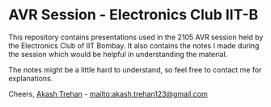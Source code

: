 # AVR Session - Electronics Club IIT-B

This repository contains presentations used in the 2105 AVR session held by the Electronics Club of IIT Bombay. It also contains the notes I made during the session which would be helpful in understanding the material.

The notes might be a little hard to understand, so feel free to contact me for explanations.

Cheers,
[Akash Trehan](https://github.com/CodeMaxx) - <mailto:akash.trehan123@gmail.com>